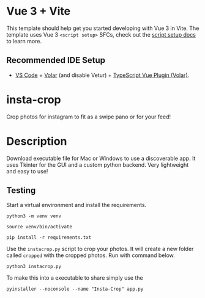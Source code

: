 # Vue 3 + Vite

This template should help get you started developing with Vue 3 in Vite. The template uses Vue 3 `<script setup>` SFCs, check out the [script setup docs](https://v3.vuejs.org/api/sfc-script-setup.html#sfc-script-setup) to learn more.

## Recommended IDE Setup

- [VS Code](https://code.visualstudio.com/) + [Volar](https://marketplace.visualstudio.com/items?itemName=Vue.volar) (and disable Vetur) + [TypeScript Vue Plugin (Volar)](https://marketplace.visualstudio.com/items?itemName=Vue.vscode-typescript-vue-plugin).


# insta-crop
Crop photos for instagram to fit as a swipe pano or for your feed!

# Description
Download executable file for Mac or Windows to use a discoverable app. It uses Tkinter for the GUI and a custom python backend. Very lightweight and easy to use!

## Testing
Start a virtual environment and install the requirements.
```
python3 -m venv venv
```

```
source venv/bin/activate
```

```
pip install -r requirements.txt
```

Use the `instacrop.py` script to crop your photos. It will create a new folder called `cropped` with the cropped photos. Run with command below.
```
python3 instacrop.py
```

To make this into a executable to share simply use the 

```pyinstaller --noconsole --name "Insta-Crop" app.py```